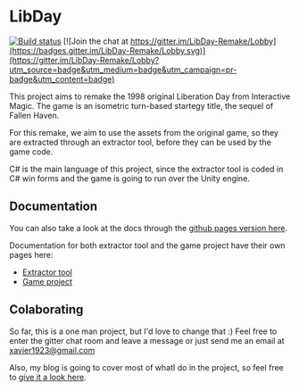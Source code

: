# LibDay
[![Build status](https://ci.appveyor.com/api/projects/status/5nxdc3kq20t6fbnu?svg=true)](https://ci.appveyor.com/project/metalbass/libday)
[![Join the chat at https://gitter.im/LibDay-Remake/Lobby](https://badges.gitter.im/LibDay-Remake/Lobby.svg)](https://gitter.im/LibDay-Remake/Lobby?utm_source=badge&utm_medium=badge&utm_campaign=pr-badge&utm_content=badge)

This project aims to remake the 1998 original Liberation Day from Interactive Magic. The game is an isometric turn-based startegy title, the sequel of Fallen Haven.

For this remake, we aim to use the assets from the original game, so they are extracted through an extractor tool, before they can be used by the game code.

C# is the main language of this project, since the extractor tool is coded in C# win forms and the game is going to run over the Unity engine.

## Documentation
You can also take a look at the docs through the [github pages version here](https://metalbass.github.io/LibDay/).

Documentation for both extractor tool and the game project have their own pages here:
- [Extractor tool](Docs/ExtractorTool.md)
- [Game project](Docs/GameProject.md)

## Colaborating
So far, this is a one man project, but I'd love to change that :)
Feel free to enter the gitter chat room and leave a message or just send me an email at xavier1923@gmail.com

Also, my blog is going to cover most of whatI do in the project, so feel free to [give it a look here](https://gamesnippets.wordpress.com/).
